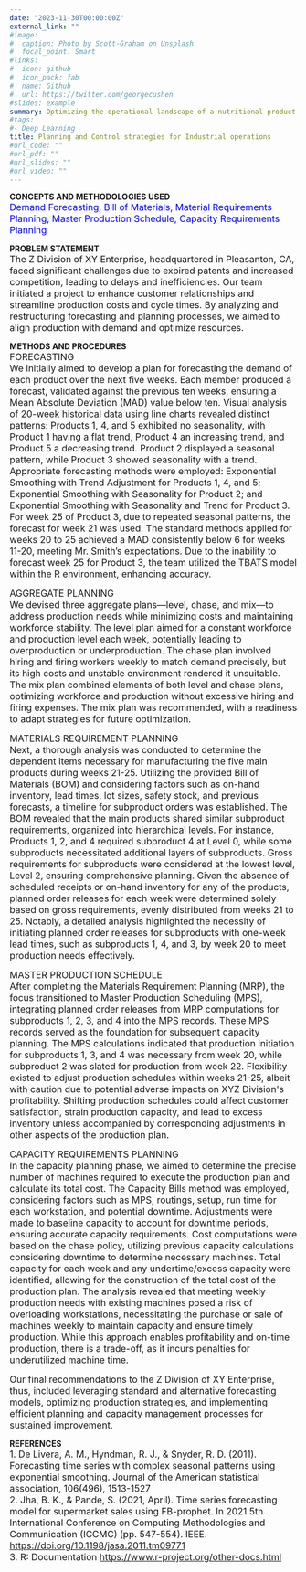 ```yaml
---
date: "2023-11-30T00:00:00Z"
external_link: ""
#image:
#  caption: Photo by Scott-Graham on Unsplash
#  focal_point: Smart
#links:
#- icon: github
#  icon_pack: fab
#  name: Github
#  url: https://twitter.com/georgecushen
#slides: example
summary: Optimizing the operational landscape of a nutritional product manufacturing organization 
#tags:
#- Deep Learning
title: Planning and Control strategies for Industrial operations
#url_code: ""
#url_pdf: ""
#url_slides: ""
#url_video: ""
---
```


**CONCEPTS AND METHODOLOGIES USED**  
<span style="font-size: medium; color:blue"> Demand Forecasting, Bill of Materials, Material Requirements Planning, Master Production Schedule, Capacity Requirements Planning</span>   

**PROBLEM STATEMENT**  
<span style="font-size: medium;">The Z Division of XY Enterprise, headquartered in Pleasanton, CA, faced significant challenges due to expired patents and increased competition, leading to delays and inefficiencies. Our team initiated a project to enhance customer relationships and streamline production costs and cycle times. By analyzing and restructuring forecasting and planning processes, we aimed to align production with demand and optimize resources.</span>  
  
**METHODS AND PROCEDURES**   
<span style="font-size: medium;">FORECASTING  
We initially aimed to develop a plan for forecasting the demand of each product over the next five weeks. Each member produced a forecast, validated against the previous ten weeks, ensuring a Mean Absolute Deviation (MAD) value below ten. Visual analysis of 20-week historical data using line charts revealed distinct patterns: Products 1, 4, and 5 exhibited no seasonality, with Product 1 having a flat trend, Product 4 an increasing trend, and Product 5 a decreasing trend. Product 2 displayed a seasonal pattern, while Product 3 showed seasonality with a trend. Appropriate forecasting methods were employed: Exponential Smoothing with Trend Adjustment for Products 1, 4, and 5; Exponential Smoothing with Seasonality for Product 2; and Exponential Smoothing with Seasonality and Trend for Product 3. For week 25 of Product 3, due to repeated seasonal patterns, the forecast for week 21 was used. The standard methods applied for weeks 20 to 25 achieved a MAD consistently below 6 for weeks 11-20, meeting Mr. Smith’s expectations. Due to the inability to forecast week 25 for Product 3, the team utilized the TBATS model within the R environment, enhancing accuracy.</span>  

<span style="font-size: medium;">AGGREGATE PLANNING  
We devised three aggregate plans—level, chase, and mix—to address production needs while minimizing costs and maintaining workforce stability. The level plan aimed for a constant workforce and production level each week, potentially leading to overproduction or underproduction. The chase plan involved hiring and firing workers weekly to match demand precisely, but its high costs and unstable environment rendered it unsuitable. The mix plan combined elements of both level and chase plans, optimizing workforce and production without excessive hiring and firing expenses. The mix plan was recommended, with a readiness to adapt strategies for future optimization.</span>  

<span style="font-size: medium;">MATERIALS REQUIREMENT PLANNING  
Next, a thorough analysis was conducted to determine the dependent items necessary for manufacturing the five main products during weeks 21-25. Utilizing the provided Bill of Materials (BOM) and considering factors such as on-hand inventory, lead times, lot sizes, safety stock, and previous forecasts, a timeline for subproduct orders was established. The BOM revealed that the main products shared similar subproduct requirements, organized into hierarchical levels. For instance, Products 1, 2, and 4 required subproduct 4 at Level 0, while some subproducts necessitated additional layers of subproducts. Gross requirements for subproducts were considered at the lowest level, Level 2, ensuring comprehensive planning. Given the absence of scheduled receipts or on-hand inventory for any of the products, planned order releases for each week were determined solely based on gross requirements, evenly distributed from weeks 21 to 25. Notably, a detailed analysis highlighted the necessity of initiating planned order releases for subproducts with one-week lead times, such as subproducts 1, 4, and 3, by week 20 to meet production needs effectively.</span>

<span style="font-size: medium;">MASTER PRODUCTION SCHEDULE  
After completing the Materials Requirement Planning (MRP), the focus transitioned to Master Production Scheduling (MPS), integrating planned order releases from MRP computations for subproducts 1, 2, 3, and 4 into the MPS records. These MPS records served as the foundation for subsequent capacity planning. The MPS calculations indicated that production initiation for subproducts 1, 3, and 4 was necessary from week 20, while subproduct 2 was slated for production from week 22. Flexibility existed to adjust production schedules within weeks 21-25, albeit with caution due to potential adverse impacts on XYZ Division's profitability. Shifting production schedules could affect customer satisfaction, strain production capacity, and lead to excess inventory unless accompanied by corresponding adjustments in other aspects of the production plan.</span>  
  
<span style="font-size: medium;">CAPACITY REQUIREMENTS PLANNING  
In the capacity planning phase, we aimed to determine the precise number of machines required to execute the production plan and calculate its total cost. The Capacity Bills method was employed, considering factors such as MPS, routings, setup, run time for each workstation, and potential downtime. Adjustments were made to baseline capacity to account for downtime periods, ensuring accurate capacity requirements. Cost computations were based on the chase policy, utilizing previous capacity calculations considering downtime to determine necessary machines. Total capacity for each week and any undertime/excess capacity were identified, allowing for the construction of the total cost of the production plan. The analysis revealed that meeting weekly production needs with existing machines posed a risk of overloading workstations, necessitating the purchase or sale of machines weekly to maintain capacity and ensure timely production. While this approach enables profitability and on-time production, there is a trade-off, as it incurs penalties for underutilized machine time.</span>   
  
<span style="font-size: medium;"> Our final recommendations to the Z Division of XY Enterprise, thus, included leveraging standard and alternative forecasting models, optimizing production strategies, and implementing efficient planning and capacity management processes for sustained improvement.</span>

**REFERENCES**  
<span style="font-size: medium;">1. De Livera, A. M., Hyndman, R. J., & Snyder, R. D. (2011). Forecasting time series with complex seasonal patterns using exponential smoothing. Journal of the American statistical association, 106(496), 1513-1527  
2. Jha, B. K., & Pande, S. (2021, April). Time series forecasting model for supermarket sales using FB-prophet. In 2021 5th International Conference on Computing Methodologies and Communication (ICCMC) (pp. 547-554). IEEE. https://doi.org/10.1198/jasa.2011.tm09771  
3. R: Documentation https://www.r-project.org/other-docs.html </span> 